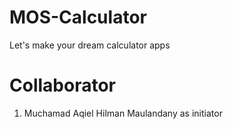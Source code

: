 # MOS-Calculator
Let's make your dream calculator apps

# Collaborator
1. Muchamad Aqiel Hilman Maulandany as initiator
